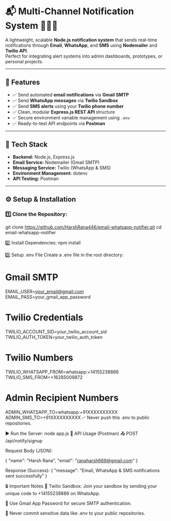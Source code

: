 # 📬 Multi-Channel Notification System 📱📧📲

A lightweight, scalable **Node.js notification system** that sends real-time notifications through **Email**, **WhatsApp**, and **SMS** using **Nodemailer** and **Twilio API**.  
Perfect for integrating alert systems into admin dashboards, prototypes, or personal projects.

---

## 📌 Features

- ✅ Send automated **email notifications** via **Gmail SMTP**
- ✅ Send **WhatsApp messages** via **Twilio Sandbox**
- ✅ Send **SMS alerts** using your **Twilio phone number**
- ✅ Clean, modular **Express.js REST API** structure
- ✅ Secure environment variable management using `.env`
- ✅ Ready-to-test API endpoints via **Postman**

---

## 🚀 Tech Stack

- **Backend:** Node.js, Express.js  
- **Email Service:** Nodemailer (Gmail SMTP)  
- **Messaging Service:** Twilio (WhatsApp & SMS)  
- **Environment Management:** dotenv  
- **API Testing:** Postman  

---

## ⚙️ Setup & Installation

### 1️⃣ Clone the Repository:
git clone https://github.com/HarshRana446/email-whatsapp-notifier.git
cd email-whatsapp-notifier

2️⃣ Install Dependencies:
npm install

3️⃣ Setup .env File
Create a .env file in the root directory:
# Gmail SMTP
EMAIL_USER=your_email@gmail.com
EMAIL_PASS=your_gmail_app_password

# Twilio Credentials
TWILIO_ACCOUNT_SID=your_twilio_account_sid
TWILIO_AUTH_TOKEN=your_twilio_auth_token

# Twilio Numbers
TWILIO_WHATSAPP_FROM=whatsapp:+14155238886
TWILIO_SMS_FROM=+16285009872

# Admin Recipient Numbers
ADMIN_WHATSAPP_TO=whatsapp:+91XXXXXXXXXX
ADMIN_SMS_TO=+91XXXXXXXXXX
✅ Never push this .env to public repositories.

▶️ Run the Server:
node app.js
📲 API Usage (Postman)
📤 POST /api/notify/signup

Request Body (JSON):

{
  "name": "Harsh Rana",
  "email": "ranaharsh669@gmail.com"
}

Response (Success):
{
  "message": "Email, WhatsApp & SMS notifications sent successfully"
}


🔒 Important Notes
📝 Twilio Sandbox: Join your sandbox by sending your unique code to +14155238886 on WhatsApp.

📧 Use Gmail App Password for secure SMTP authentication.

🔐 Never commit sensitive data like .env to your public repositories.
